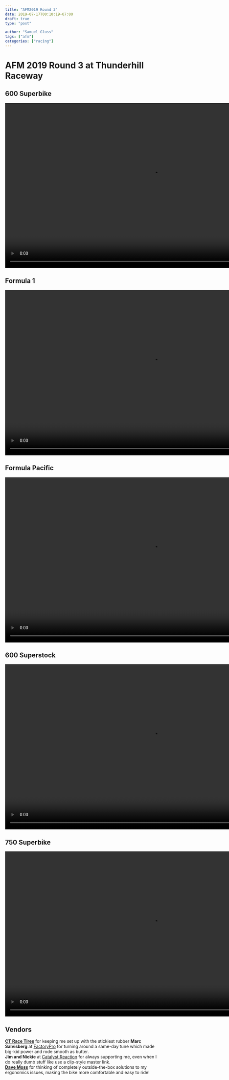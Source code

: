 ```yaml
---
title: "AFM2019 Round 3"
date: 2019-07-17T00:10:19-07:00
draft: true
type: "post"

author: "Samuel Gluss"
tags: ["afm"]
categories: ["racing"]
---
```


# **AFM 2019 Round 3 at Thunderhill Raceway**

<!--more-->  

## **600 Superbike**

<video width="960" height="540" controls>
  <source src="https://s3-us-west-1.amazonaws.com/samgluss.net/vid/moto/racing/afm/2019/round3/600sb.mp4" 
          type='video/webm'/>
  Video is incompatible with your browser
</video>

## **Formula 1**

<video width="960" height="540" controls>
  <source src="https://s3-us-west-1.amazonaws.com/samgluss.net/vid/moto/racing/afm/2019/round3/f1.webm" 
          type='video/webm'/>
  Video is incompatible with your browser
</video>

## **Formula Pacific**

<video width="960" height="540" controls>
  <source src="https://s3-us-west-1.amazonaws.com/samgluss.net/vid/moto/racing/afm/2019/round3/fp.webm" 
          type='video/webm'/>
  Video is incompatible with your browser
</video>

## **600 Superstock**

<video width="960" height="540" controls>
  <source src="https://s3-us-west-1.amazonaws.com/samgluss.net/vid/moto/racing/afm/2019/round3/600ss.webm" 
          type='video/webm'/>
  Video is incompatible with your browser
</video>

## **750 Superbike**

<video width="960" height="540" controls>
  <source src="https://s3-us-west-1.amazonaws.com/samgluss.net/vid/moto/racing/afm/2019/round3/750ss.webm" 
          type='video/webm'/>
  Video is incompatible with your browser
</video>

## **Vendors**
[**CT Race Tires**](http://www.ctracetires.com/) for keeping me set up with the stickiest rubber
**Marc Salvisberg** at [FactoryPro](http://www.factorypro.com/) for turning around a same-day tune which made big-kid power and rode smooth as butter.  
**Jim and Nickie** at [Catalyst Reaction](https://www.crstuning.com/) for always supporting me, even when I do really dumb stuff like use a clip-style master link.  
[**Dave Moss**](https://davemosstuning.com/) for thinking of completely outside-the-box solutions to my ergonomics issues, making the bike more comfortable and easy to ride!  
